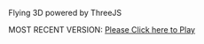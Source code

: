 Flying 3D powered by ThreeJS

MOST RECENT VERSION: [Please Click here to Play](https://rawcdn.githack.com/alperenbutun/Flying-3d/324a2ec/index.html)
